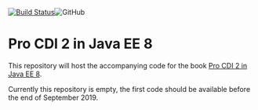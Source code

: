 [![Build Status](https://travis-ci.org/omnifaces/pro-cdi-2-in-javaee8.svg?branch=master)](https://travis-ci.org/omnifaces/pro-cdi-2-in-javaee8)![GitHub](https://img.shields.io/badge/license-0BSD-orange)
# Pro CDI 2 in Java EE 8 

This repository will host the accompanying code for the book [Pro CDI 2 in Java EE 8](https://amazon.com/Pro-CDI-Java-Depth-Dependency/dp/1484243625).

Currently this repository is empty, the first code should be available before the end of September 2019.
